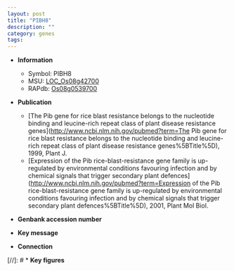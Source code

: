 ```yaml
---
layout: post
title: "PIBH8"
description: ""
category: genes
tags: 
---
```


* **Information**  
    + Symbol: PIBH8  
    + MSU: [LOC_Os08g42700](http://rice.plantbiology.msu.edu/cgi-bin/ORF_infopage.cgi?orf=LOC_Os08g42700)  
    + RAPdb: [Os08g0539700](http://rapdb.dna.affrc.go.jp/viewer/gbrowse_details/irgsp1?name=Os08g0539700)  

* **Publication**  
    + [The Pib gene for rice blast resistance belongs to the nucleotide binding and leucine-rich repeat class of plant disease resistance genes](http://www.ncbi.nlm.nih.gov/pubmed?term=The Pib gene for rice blast resistance belongs to the nucleotide binding and leucine-rich repeat class of plant disease resistance genes%5BTitle%5D), 1999, Plant J.
    + [Expression of the Pib rice-blast-resistance gene family is up-regulated by environmental conditions favouring infection and by chemical signals that trigger secondary plant defences](http://www.ncbi.nlm.nih.gov/pubmed?term=Expression of the Pib rice-blast-resistance gene family is up-regulated by environmental conditions favouring infection and by chemical signals that trigger secondary plant defences%5BTitle%5D), 2001, Plant Mol Biol.

* **Genbank accession number**  

* **Key message**  

* **Connection**  

[//]: # * **Key figures**  


